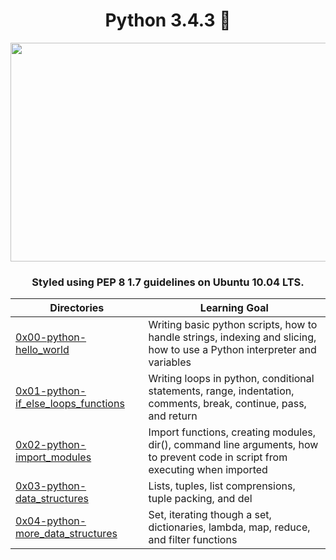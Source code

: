 <h1 align="center">Python 3.4.3 🐍 </h1>

<p align="center">
  <img width="700" height="350" src="https://i.pinimg.com/originals/d1/fb/d3/d1fbd34f47639a88b60715e6936d6dbf.gif">
  </p>

  <h3 align="center">Styled using PEP 8 1.7 guidelines on Ubuntu 10.04 LTS.</h3>

  | Directories | Learning Goal |
  | --- | --- |
  | [0x00-python-hello_world](https://github.com/cmdelcarmen/holbertonschool-higher_level_programming/tree/main/0x00-python-hello_world) | Writing basic python scripts, how to handle strings, indexing and slicing, how to use a Python interpreter and variables |
  | [0x01-python-if_else_loops_functions](https://github.com/cmdelcarmen/holbertonschool-higher_level_programming/tree/main/0x01-python-if_else_loops_functions) | Writing loops in python, conditional statements, range, indentation, comments, break, continue, pass, and return |
  | [0x02-python-import_modules ](https://github.com/cmdelcarmen/holbertonschool-higher_level_programming/tree/main/0x02-python-import_modules) | Import functions, creating modules, dir(), command line arguments, how to prevent code in script from executing when imported |
  | [0x03-python-data_structures](https://github.com/cmdelcarmen/holbertonschool-higher_level_programming/tree/main/0x03-python-data_structures) | Lists, tuples, list comprensions, tuple packing, and del |
  | [0x04-python-more_data_structures](https://github.com/cmdelcarmen/holbertonschool-higher_level_programming/tree/main/0x04-python-more_data_structures) | Set, iterating though a set, dictionaries, lambda, map, reduce, and filter functions |


